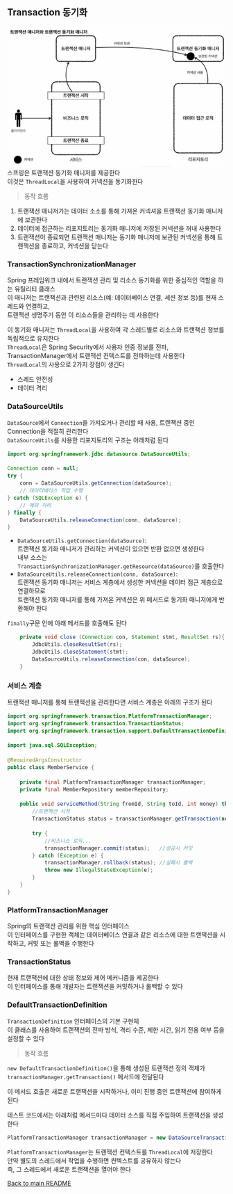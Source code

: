 ## Transaction 동기화
![img_6.png](img_6.png)
스프링은 트랜잭션 동기화 매니저를 제공한다<br>
이것은 `ThreadLocal`을 사용하여 커넥션을 동기화한다<br>

> 동작 흐름

1. 트랜잭션 매니저가는 데이터 소소를 통해 가져온 커넥셔을 트랜잭션 동기화 매니저에 보관한다<br>
2. 데이터에 접근하는 리포지토리는 동기화 매니저에 저장된 커넥션을 꺼내 사용한다<br>
3. 트랜잭션이 종료되면 트랜잭션 매니저는 동기화 매니저에 보관된 커넥션을 통해 트랜잭션을 종료하고, 커넥션을 닫는다<br>

### TransactionSynchronizationManager
Spring 프레임워크 내에서 트랜잭션 관리 및 리소스 동기화를 위한 중심적인 역할을 하는 유틸리티 클래스<br>
이 매니저는 트랜잭션과 관련된 리소스(예: 데이터베이스 연결, 세션 정보 등)를 현재 스레드와 연결하고,<br>
트랜잭션 생명주기 동안 이 리소스들을 관리하는 데 사용한다<br>


이 동기화 매니저는 `ThreadLocal`을 사용하여 각 스레드별로 리소스와 트랜잭션 정보를 독립적으로 유지한다<br>
`ThreadLocal`은 Spring Security에서 사용자 인증 정보를 전파, TransactionManager에서 트랜잭션 컨텍스트를 전파하는데 사용한다<br>
`ThreadLocal`의 사용으로 2가지 장점이 생긴다<br>
- 스레드 안전성
- 데이터 격리

### DataSourceUtils
`DataSource`에서 `Connection`을 가져오거나 관리할 때 사용, 트랜잭션 중인 Connection을 적절히 관리한다<br>
`DataSourceUtils`를 사용한 리포지토리의 구조는 아래처럼 된다
```java
import org.springframework.jdbc.datasource.DataSourceUtils;

Connection conn = null;
try {
    conn = DataSourceUtils.getConnection(dataSource);
    // 데이터베이스 작업 수행
} catch (SQLException e) {
    // 예외 처리
} finally {
    DataSourceUtils.releaseConnection(conn, dataSource);
}
```
- `DataSourceUtils.getConnection(dataSource)`: <br>
트랜잭션 동기화 매니저가 관리하는 커넥션이 있으면 반환 없으면 생성한다<br>
내부 소스는 `TransactionSynchronizationManager.getResource(dataSource)`를 호출한다
- `DataSourceUtils.releaseConnection(conn, dataSource)`: <br>
트랜잭션 동기화 매니저는 서비스 계층에서 생성한 커넥션을 데이터 접근 계층으로 연결하므로<br>
트랜잭션 동기화 매니저를 통해 가져온 커넥션은 위 메서드로 동기화 매니저에게 반환해야 한다<br>

`finally`구문 안에 아래 메서드를 호출해도 된다
```java 
    private void close (Connection con, Statement stmt, ResultSet rs){
        JdbcUtils.closeResultSet(rs);
        JdbcUtils.closeStatement(stmt);
        DataSourceUtils.releaseConnection(con, dataSource);
    }
```

### 서비스 계층
트랜잭션 매니저를 통해 트랜잭션을 관리한다면 서비스 계층은 아래의 구조가 된다
```java
import org.springframework.transaction.PlatformTransactionManager;
import org.springframework.transaction.TransactionStatus;
import org.springframework.transaction.support.DefaultTransactionDefinition;

import java.sql.SQLException;

@RequiredArgsConstructor
public class MemberService {

    private final PlatformTransactionManager transactionManager;
    private final MemberRepository memberRepository;

    public void serviceMethod(String fromId, String toId, int money) throws SQLException {
        //트랜잭션 시작
        TransactionStatus status = transactionManager.getTransaction(new DefaultTransactionDefinition());

        try {
            //비즈니스 로직...
            transactionManager.commit(status);   //성공시 커밋
        } catch (Exception e) {
            transactionManager.rollback(status); //실패시 롤백
            throw new IllegalStateException(e);
        }
    }
}
```

### PlatformTransactionManager
Spring의 트랜잭션 관리를 위한 핵심 인터페이스<br>
이 인터페이스를 구현한 객체는 데이터베이스 연결과 같은 리소스에 대한 트랜잭션을 시작하고, 커밋 또는 롤백을 수행한다

### TransactionStatus
현재 트랜잭션에 대한 상태 정보와 제어 메커니즘을 제공한다<br>
이 인터페이스를 통해 개발자는 트랜잭션을 커밋하거나 롤백할 수 있다<br>

### DefaultTransactionDefinition
`TransactionDefinition` 인터페이스의 기본 구현체<br>
이 클래스를 사용하여 트랜잭션의 전파 방식, 격리 수준, 제한 시간, 읽기 전용 여부 등을 설정할 수 있다

> 동작 흐름

`new DefaultTransactionDefinition()`을 통해 생성된 트랜잭션 정의 객체가<br> `transactionManager.getTransaction()` 메서드에 전달된다<br>

이 메서드 호출은 새로운 트랜잭션을 시작하거나, 이미 진행 중인 트랜잭션에 참여하게 된다

테스트 코드에서는 아래처럼 메서드마다 데이터 소스를 직접 주입하여 트랜잭션을 생성한다 
```java
PlatformTransactionManager transactionManager = new DataSourceTransactionManager(dataSource);
```
`PlatformTransactionManager`는 트랜잭션 컨텍스트를 `ThreadLocal`에 저장한다<br>
만약 별도의 스레드에서 작업을 수행하면 컨텍스트를 공유하지 않는다<br>
즉, 그 스레드에서 새로운 트랜잭션을 열어야 한다

[Back to main README](../README.md)
